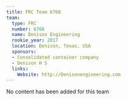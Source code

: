 ```yaml
---
title: FRC Team 6768
team:
  type: FRC
  number: 6768
  name: Denison Engineering
  rookie_year: 2017
  location: Denison, Texas, USA
  sponsors:
  - Consolidated container company
  - Denison H S
  links:
    Website: http://Denisonengineering.com
---
```


No content has been added for this team